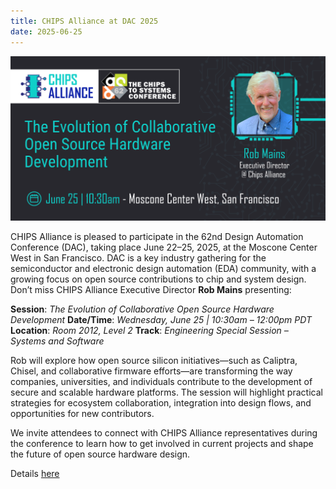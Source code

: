 ```yaml
---
title: CHIPS Alliance at DAC 2025
date: 2025-06-25
---
```


![DAC Speaker Card](speaker-card-dac-2025.png)

CHIPS Alliance is pleased to participate in the 62nd Design Automation Conference (DAC), taking place June 22–25, 2025, at the Moscone Center West in San Francisco. DAC is a key industry gathering for the semiconductor and electronic design automation (EDA) community, with a growing focus on open source contributions to chip and system design.
Don’t miss CHIPS Alliance Executive Director **Rob Mains** presenting:

**Session**: *The Evolution of Collaborative Open Source Hardware Development*
**Date/Time**: *Wednesday, June 25 | 10:30am – 12:00pm PDT*
**Location**: *Room 2012, Level 2*
**Track**: *Engineering Special Session – Systems and Software*

Rob will explore how open source silicon initiatives—such as Caliptra, Chisel, and collaborative firmware efforts—are transforming the way companies, universities, and individuals contribute to the development of secure and scalable hardware platforms. The session will highlight practical strategies for ecosystem collaboration, integration into design flows, and opportunities for new contributors.

We invite attendees to connect with CHIPS Alliance representatives during the conference to learn how to get involved in current projects and shape the future of open source hardware design.

Details [here ](https://www.dac.com/) 

